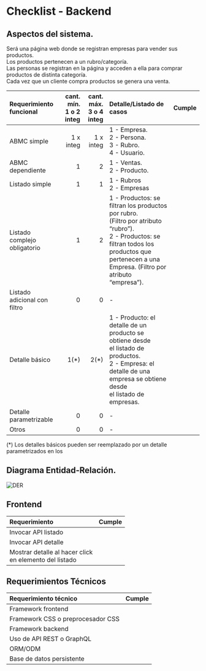 # Checklist - Backend


## Aspectos del sistema.
Será una página web donde se registran empresas para vender sus productos. <br>
Los productos pertenecen a un rubro/categoría.  <br>
Las personas se registran en la página y acceden a ella para comprar productos de distinta categoría. <br>
Cada vez que un cliente compra productos se genera una venta. <br>



Requerimiento funcional|cant. mín.<br>1 o 2 integ|cant. máx.<br>3 o 4 integ|Detalle/Listado de casos|Cumple|
|:-|-:|-:|:-|-|
|ABMC simple|1 x integ|1 x integ| 1 - Empresa. <br> 2 - Persona. <br> 3 - Rubro. <br> 4 - Usuario.
|ABMC dependiente|1|2| 1 - Ventas.<br> 2 - Producto.
|Listado simple|1|1|  1 - Rubros <br> 2 - Empresas
|Listado complejo obligatorio|1|2| 1 - Productos: se filtran los productos por rubro. <br> (Filtro por atributo “rubro”). <br> 2 - Productos: se filtran todos los productos que <br> pertenecen a una Empresa. (Filtro por atributo “empresa”). 
|Listado adicional con filtro|0|0| -
|Detalle básico|1(*)|2(*)| 1 - Producto: el detalle de un producto se obtiene desde <br> el listado de productos. <br> 2 - Empresa: el detalle de una empresa se obtiene desde <br> el listado de empresas.
|Detalle parametrizable|0|0| -
|Otros|0|0| -

(\*) Los detalles básicos pueden ser reemplazado por un detalle parametrizados en los

## Diagrama Entidad-Relación.

![DER](https://github.com/elcurco8/tp-backend-2020/blob/master/checklist/DER-TP-BACKEND-TTADS.png?raw=true)

## Frontend

|Requerimiento|Cumple|
|:-|-|
|Invocar API listado||
|Invocar API detalle||
|Mostrar detalle al hacer click <br>en elemento del listado||

## Requerimientos Técnicos

|Requerimiento técnico|Cumple|
|:-|-|
|Framework frontend||
|Framework CSS o preprocesador CSS||
|Framework backend||
|Uso de API REST o GraphQL||
|ORM/ODM||
|Base de datos persistente||
